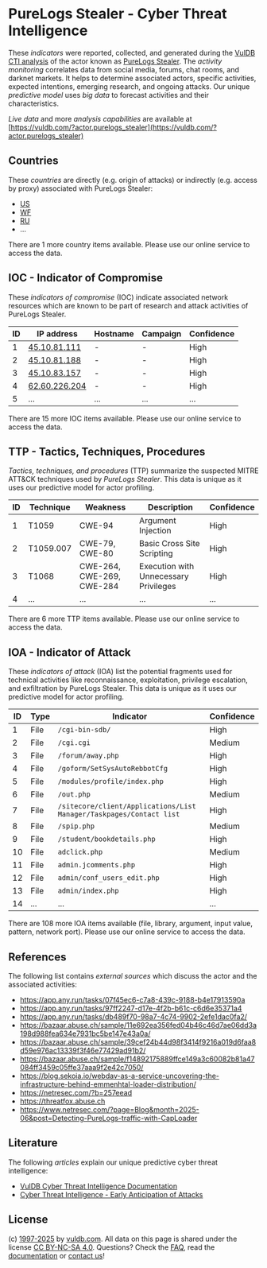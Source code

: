 # PureLogs Stealer - Cyber Threat Intelligence

These _indicators_ were reported, collected, and generated during the [VulDB CTI analysis](https://vuldb.com/?kb.cti) of the actor known as [PureLogs Stealer](https://vuldb.com/?actor.purelogs_stealer). The _activity monitoring_ correlates data from social media, forums, chat rooms, and darknet markets. It helps to determine associated actors, specific activities, expected intentions, emerging research, and ongoing attacks. Our unique _predictive model_ uses _big data_ to forecast activities and their characteristics.

_Live data_ and more _analysis capabilities_ are available at [https://vuldb.com/?actor.purelogs_stealer](https://vuldb.com/?actor.purelogs_stealer)

## Countries

These _countries_ are directly (e.g. origin of attacks) or indirectly (e.g. access by proxy) associated with PureLogs Stealer:

* [US](https://vuldb.com/?country.us)
* [WF](https://vuldb.com/?country.wf)
* [RU](https://vuldb.com/?country.ru)
* ...

There are 1 more country items available. Please use our online service to access the data.

## IOC - Indicator of Compromise

These _indicators of compromise_ (IOC) indicate associated network resources which are known to be part of research and attack activities of PureLogs Stealer.

ID | IP address | Hostname | Campaign | Confidence
-- | ---------- | -------- | -------- | ----------
1 | [45.10.81.111](https://vuldb.com/?ip.45.10.81.111) | - | - | High
2 | [45.10.81.188](https://vuldb.com/?ip.45.10.81.188) | - | - | High
3 | [45.10.83.157](https://vuldb.com/?ip.45.10.83.157) | - | - | High
4 | [62.60.226.204](https://vuldb.com/?ip.62.60.226.204) | - | - | High
5 | ... | ... | ... | ...

There are 15 more IOC items available. Please use our online service to access the data.

## TTP - Tactics, Techniques, Procedures

_Tactics, techniques, and procedures_ (TTP) summarize the suspected MITRE ATT&CK techniques used by _PureLogs Stealer_. This data is unique as it uses our predictive model for actor profiling.

ID | Technique | Weakness | Description | Confidence
-- | --------- | -------- | ----------- | ----------
1 | T1059 | CWE-94 | Argument Injection | High
2 | T1059.007 | CWE-79, CWE-80 | Basic Cross Site Scripting | High
3 | T1068 | CWE-264, CWE-269, CWE-284 | Execution with Unnecessary Privileges | High
4 | ... | ... | ... | ...

There are 6 more TTP items available. Please use our online service to access the data.

## IOA - Indicator of Attack

These _indicators of attack_ (IOA) list the potential fragments used for technical activities like reconnaissance, exploitation, privilege escalation, and exfiltration by PureLogs Stealer. This data is unique as it uses our predictive model for actor profiling.

ID | Type | Indicator | Confidence
-- | ---- | --------- | ----------
1 | File | `/cgi-bin-sdb/` | High
2 | File | `/cgi.cgi` | Medium
3 | File | `/forum/away.php` | High
4 | File | `/goform/SetSysAutoRebbotCfg` | High
5 | File | `/modules/profile/index.php` | High
6 | File | `/out.php` | Medium
7 | File | `/sitecore/client/Applications/List Manager/Taskpages/Contact list` | High
8 | File | `/spip.php` | Medium
9 | File | `/student/bookdetails.php` | High
10 | File | `adclick.php` | Medium
11 | File | `admin.jcomments.php` | High
12 | File | `admin/conf_users_edit.php` | High
13 | File | `admin/index.php` | High
14 | ... | ... | ...

There are 108 more IOA items available (file, library, argument, input value, pattern, network port). Please use our online service to access the data.

## References

The following list contains _external sources_ which discuss the actor and the associated activities:

* https://app.any.run/tasks/07f45ec6-c7a8-439c-9188-b4e17913590a
* https://app.any.run/tasks/97ff2247-d17e-4f2b-b61c-c6d6e35371a4
* https://app.any.run/tasks/db489f70-98a7-4c74-9902-2efe1dac0fa2/
* https://bazaar.abuse.ch/sample/11e692ea356fed04b46c46d7ae06dd3a198d988fea634e7931bc5be147e43a0a/
* https://bazaar.abuse.ch/sample/39cef24b44d98f3414f9216a019d6faa8d59e976ac13339f3f46e77429ad91b2/
* https://bazaar.abuse.ch/sample/f14892175889ffce149a3c60082b81a47084ff3459c05ffe37aaa9f2e42c7050/
* https://blog.sekoia.io/webdav-as-a-service-uncovering-the-infrastructure-behind-emmenhtal-loader-distribution/
* https://netresec.com/?b=257eead
* https://threatfox.abuse.ch
* https://www.netresec.com/?page=Blog&month=2025-06&post=Detecting-PureLogs-traffic-with-CapLoader

## Literature

The following _articles_ explain our unique predictive cyber threat intelligence:

* [VulDB Cyber Threat Intelligence Documentation](https://vuldb.com/?kb.cti)
* [Cyber Threat Intelligence - Early Anticipation of Attacks](https://www.scip.ch/en/?labs.20201022)

## License

(c) [1997-2025](https://vuldb.com/?kb.changelog) by [vuldb.com](https://vuldb.com/?kb.about). All data on this page is shared under the license [CC BY-NC-SA 4.0](https://creativecommons.org/licenses/by-nc-sa/4.0/). Questions? Check the [FAQ](https://vuldb.com/?kb.faq), read the [documentation](https://vuldb.com/?kb) or [contact us](https://vuldb.com/?contact)!
